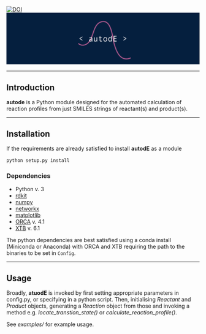 [![DOI](https://zenodo.org/badge/196085570.svg)](https://zenodo.org/badge/latestdoi/196085570)
![alt text](autode/common/llogo.png)
***
## Introduction

**autode** is a Python module designed for the automated calculation of reaction
profiles from just SMILES strings of reactant(s) and product(s).

***

## Installation

If the requirements are already satisfied to install **autodE** as a module
```
python setup.py install
```

### Dependencies
* Python v. 3
* [rdkit](https://anaconda.org/rdkit/rdkit)
* [numpy](https://anaconda.org/anaconda/numpy)
* [networkx](https://anaconda.org/anaconda/networkx)
* [matplotlib](https://anaconda.org/conda-forge/matplotlib)
* [ORCA](https://sites.google.com/site/orcainputlibrary/home) v. 4.1
* [XTB](https://www.chemie.uni-bonn.de/pctc/mulliken-center/software/xtb/xtb) v. 6.1

The python dependencies are best satisfied using a conda install (Miniconda or Anaconda) with ORCA and XTB requiring 
the path to the binaries to be set in `Config`.


***

## Usage

Broadly, **atuodE** is invoked by first setting appropriate parameters in config.py, or specifying in a python script. 
Then, initialising _Reactant_ and _Product_ objects, generating a _Reaction_ object from those and invoking a method 
e.g. _locate_transtion_state()_ or _calculate_reaction_profile()_.

See _examples/_ for example usage.
